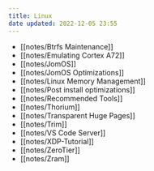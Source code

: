 ```yaml
---
title: Linux
date updated: 2022-12-05 23:55
---
```


- [[notes/Btrfs Maintenance]]
- [[notes/Emulating Cortex A72]]
- [[notes/JomOS]]
- [[notes/JomOS Optimizations]]
- [[notes/Linux Memory Management]]
- [[notes/Post install optimizations]]
- [[notes/Recommended Tools]]
- [[notes/Thorium]]
- [[notes/Transparent Huge Pages]]
- [[notes/Trim]]
- [[notes/VS Code Server]]
- [[notes/XDP-Tutorial]]
- [[notes/ZeroTier]]
- [[notes/Zram]]
